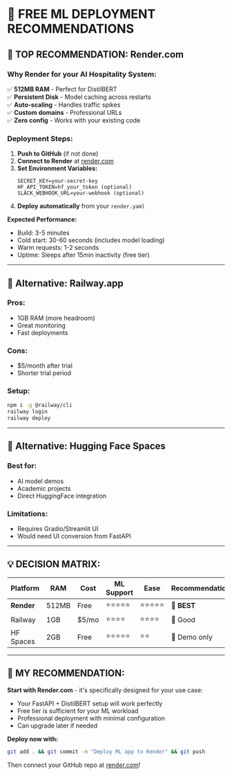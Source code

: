 # 🚀 FREE ML DEPLOYMENT RECOMMENDATIONS

## 🥇 **TOP RECOMMENDATION: Render.com**

### Why Render for your AI Hospitality System:
✅ **512MB RAM** - Perfect for DistilBERT  
✅ **Persistent Disk** - Model caching across restarts  
✅ **Auto-scaling** - Handles traffic spikes  
✅ **Custom domains** - Professional URLs  
✅ **Zero config** - Works with your existing code  

### Deployment Steps:
1. **Push to GitHub** (if not done)
2. **Connect to Render** at [render.com](https://render.com)
3. **Set Environment Variables:**
   ```
   SECRET_KEY=your-secret-key
   HF_API_TOKEN=hf_your_token (optional)
   SLACK_WEBHOOK_URL=your-webhook (optional)
   ```
4. **Deploy automatically** from your `render.yaml`

**Expected Performance:**
- Build: 3-5 minutes
- Cold start: 30-60 seconds (includes model loading)
- Warm requests: 1-2 seconds
- Uptime: Sleeps after 15min inactivity (free tier)

---

## 🥈 **Alternative: Railway.app**

### Pros:
- 1GB RAM (more headroom)
- Great monitoring
- Fast deployments

### Cons:
- $5/month after trial
- Shorter trial period

### Setup:
```bash
npm i -g @railway/cli
railway login
railway deploy
```

---

## 🥉 **Alternative: Hugging Face Spaces**

### Best for:
- AI model demos
- Academic projects
- Direct HuggingFace integration

### Limitations:
- Requires Gradio/Streamlit UI
- Would need UI conversion from FastAPI

---

## 💡 **DECISION MATRIX:**

| Platform | RAM | Cost | ML Support | Ease | Recommendation |
|----------|-----|------|------------|------|----------------|
| **Render** | 512MB | Free | ⭐⭐⭐⭐⭐ | ⭐⭐⭐⭐⭐ | **🥇 BEST** |
| Railway | 1GB | $5/mo | ⭐⭐⭐⭐ | ⭐⭐⭐⭐ | 🥈 Good |
| HF Spaces | 2GB | Free | ⭐⭐⭐⭐⭐ | ⭐⭐ | 🥉 Demo only |

---

## 🎯 **MY RECOMMENDATION:**

**Start with Render.com** - it's specifically designed for your use case:
- Your FastAPI + DistilBERT setup will work perfectly
- Free tier is sufficient for your ML workload
- Professional deployment with minimal configuration
- Can upgrade later if needed

**Deploy now with:**
```bash
git add . && git commit -m "Deploy ML app to Render" && git push
```

Then connect your GitHub repo at [render.com](https://render.com)!
